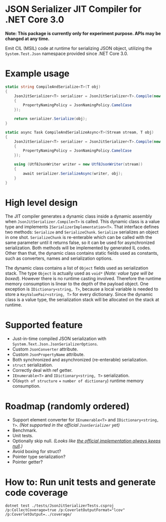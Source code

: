 # JSON Serializer JIT Compiler for .NET Core 3.0

__Note: This package is currently only for experiment purpose. APIs may be changed at any time.__

Emit CIL (MSIL) code at runtime for serializing JSON object, utilizing the `System.Test.Json` namespace provided since .NET Core 3.0.

# Example usage

```C#
static string CompileAndSerialize<T>(T obj)
{
    JsonJitSerializer<T> serializer = JsonJitSerializer<T>.Compile(new JsonSerializerOptions()
    {
        PropertyNamingPolicy = JsonNamingPolicy.CamelCase
    });

    return serializer.Serialize(obj);
}

static async Task CompileAndSerializeAsync<T>(Stream stream, T obj)
{
    JsonJitSerializer<T> serializer = JsonJitSerializer<T>.Compile(new JsonSerializerOptions()
    {
        PropertyNamingPolicy = JsonNamingPolicy.CamelCase
    });

    using (Utf8JsonWriter writer = new Utf8JsonWriter(stream))
    {
        await serializer.SerializeAsync(writer, obj);
    }
}
```

# High level design

The JIT compiler generates a dynamic class inside a dynamic assembly when `JsonJitSerializer.Compile<T>` is called. This dynamic class is a value type and implements `ISerializerImplementation<T>`. That interface defines two methods: `Serialize` and `SerializeChunk`. `Serialize` serializes an object in one shot. `SerializeChunk` is re-enterable which can be called with the same parameter until it returns false, so it can be used for asynchronized serialization. Both methods will be implemented by generated IL codes. Other than that, the dynamic class contains static fields used as constants, such as converters, names and serialization options.

The dynamic class contains a list of `Object` fields used as serialization stack. The type `Object` is actually used as `void*` (_Note: value type will be boxed_). However there is no runtime casting involved. Therefore the runtime memory consumption is linear to the depth of the payload object. One exception is `IDictionary<string, T>`, because a local variable is needed to store a `KeyValuePair<string, T>` for every dictionary. Since the dynamic class is a value type, the serialization stack will be allocated on the stack at runtime.

# Supported feature

* Just-in-time compiled JSON serialization with `System.Text.Json.JsonSerializerOptions`.
* Custom `JsonConverter` attribute.
* Custom `JsonPropertyName` attribute.
* Both synchronized and asynchronized (re-enterable) serialization.
* `struct` serialization.
* Correctly deal with ref getter.
* `IEnumerable<T>` and `IDictionary<string, T>` serialization.
* O(`depth of structure` + `number of dictionary`) runtime memory consumption.

# Roadmap (randomly ordered)

* Support element converter for `IEnumerable<T>` and `IDictionary<string, T>`. _(Not supported in the official `JsonSerializer` yet)_
* Benchmark.
* Unit tests.
* Optionally skip null. _(Looks like [the official implementation always keeps null](https://github.com/dotnet/corefx/issues/38492).)_
* Avoid boxing for struct?
* Pointer type serialization?
* Pointer getter?

# How to: Run unit tests and generate code coverage

`dotnet test ./tests/JsonJitSerializerTests.csproj /p:CollectCoverage=true /p:CoverletOutputFormat="lcov" /p:CoverletOutput=../coverage/`
